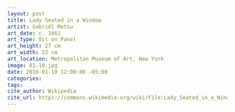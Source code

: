 ```yaml
---
layout: post
title: Lady Seated in a Window
artist: Gabriël Metsu
art_date: c. 1661
art_type: Oil on Panel
art_height: 27 cm
art_width: 22 cm
art_location: Metropolitan Museum of Art, New York
image: 01-10.jpg
date: 2016-01-10 12:00:00 -05:00
categories:
tags:
cite_author: Wikipedia
cite_url: https://commons.wikimedia.org/wiki/File:Lady_Seated_in_a_Window_1661_Gabriel_Metsu.jpg
---
```

